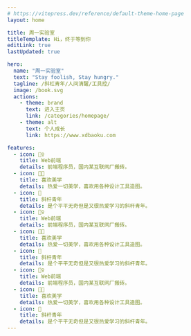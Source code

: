 ```yaml
---
# https://vitepress.dev/reference/default-theme-home-page
layout: home

title: 周一实验室
titleTemplate: Hi，终于等到你
editLink: true
lastUpdated: true

hero:
  name: "周一实验室"
  text: "Stay foolish, Stay hungry."
  tagline: /斜杠青年/人间清醒/工具控/
  image: /book.svg
  actions:
    - theme: brand
      text: 进入主页
      link: /categories/homepage/
    - theme: alt
      text: 个人成长
      link: https://www.xdbaoku.com

features:
  - icon: 🤹‍♀️
    title: Web前端
    details: 前端程序员，国内某互联网厂搬砖。
  - icon: 👩‍🎨‍
    title: 喜欢美学
    details: 热爱一切美学，喜欢用各种设计工具造图。
  - icon: 🧩
    title: 斜杆青年
    details: 是个平平无奇但是又很热爱学习的斜杆青年。
  - icon: 🤹‍♀️
    title: Web前端
    details: 前端程序员，国内某互联网厂搬砖。
  - icon: 👩‍🎨‍
    title: 喜欢美学
    details: 热爱一切美学，喜欢用各种设计工具造图。
  - icon: 🧩
    title: 斜杆青年
    details: 是个平平无奇但是又很热爱学习的斜杆青年。
  - icon: 🤹‍♀️
    title: Web前端
    details: 前端程序员，国内某互联网厂搬砖。
  - icon: 👩‍🎨‍
    title: 喜欢美学
    details: 热爱一切美学，喜欢用各种设计工具造图。
  - icon: 🧩
    title: 斜杆青年
    details: 是个平平无奇但是又很热爱学习的斜杆青年。
---
```


<!-- 自定义的组件 -->

<!-- <script setup>
import home from '../components/home.vue';
</script>

<home /> -->